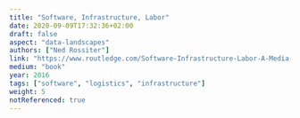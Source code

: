 ```yaml
---
title: "Software, Infrastructure, Labor"
date: 2020-09-09T17:32:36+02:00
draft: false
aspect: "data-landscapes"
authors: ["Ned Rossiter"]
link: "https://www.routledge.com/Software-Infrastructure-Labor-A-Media-Theory-of-Logistical-Nightmares/Rossiter/p/book/9780415843058"
medium: "book"
year: 2016
tags: ["software", "logistics", "infrastructure"]
weight: 5
notReferenced: true
---
```

